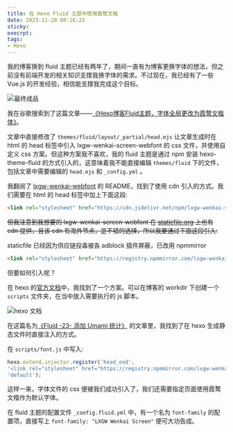 ```yaml
---
title: 在 Hexo Fluid 主题中使用霞鹜文楷
date: 2023-11-28 00:16:23
sticky:
execrpt:
tags:
- Hexo
---
```


我的博客换到 fluid 主题已经有两年了，期间一直有为博客更换字体的想法，但之前没有前端开发的相关知识支撑我换字体的需求。不过现在，我已经有了一些 Vue.js 的开发经验，相信能支撑我完成这个目标。

![最终成品](https://bu.dusays.com/2023/11/28/6564d0f926e58.png)

我在谷歌搜索到了这篇文章——[《Hexo博客Fluid主题，字体全局更改为霞鹜文楷体》](https://penghh.fun/2023/05/07/2023-5-7-hexo_blog_font/)。

文章中直接修改了 `themes/fluid/layout/_partial/head.ejs` 让文章生成时在 html 的 head 标签中引入 lxgw-wenkai-screen-webfont 的 css 文件，并使用自定义 css 方案。但这种方案我不喜欢，我的 fluid 主题是通过 npm 安装 hexo-theme-fluid 的方式引入的，这意味着我不能直接编辑 `themes/fluid` 下的文件，包括文章中需要编辑的 `head.ejs` 和 `_config.yml` 。

我翻阅了 [lxgw-wenkai-webfont](https://github.com/chawyehsu/lxgw-wenkai-webfont) 的 README，找到了使用 cdn 引入的方式。我们需要在 html 的 head 标签中加上下面这段:

```html
<link rel="stylesheet" href="https://cdn.jsdelivr.net/npm/lxgw-wenkai-screen-webfont@1.1.0/style.css" />
```

~~但我注意到我想要的 lxgw-wenkai-screen-webfont 在 [staticfile.org](https://staticfile.org/) 上也有 cdn 提供，且该 cdn 有海外节点，是不错的选择，所以我要通过下面这段引入:~~

staticfile 已经因为供应链投毒被各 adblock 插件屏蔽，已改用 npmmirror

```html
<link rel="stylesheet" href="https://registry.npmmirror.com/lxgw-wenkai-screen-web/latest/files/style.min.css" />
```

但要如何引入呢？

在 hexo 的[官方文档](https://hexo.io/docs/plugins.html)中，我找到了一个方案。可以在博客的 workdir 下创建一个 `scripts` 文件夹，在当中放入需要执行的 js 脚本。

![hexo 文档](https://bu.dusays.com/2023/11/28/6564cea5c71ca.png)

在这篇名为[《Fluid -23- 添加 Umami 统计》](https://www.zywvvd.com/notes/hexo/theme/fluid/fluid-add-umami/fluid-add-umami/) 的文章里，我找到了在 hexo 生成静态文件时直接注入的方式。

在 `scripts/font.js` 中写入:

```javascript
hexo.extend.injector.register('head_end',
'<link rel="stylesheet" href="https://registry.npmmirror.com/lxgw-wenkai-screen-web/latest/files/style.min.css" />',
'default');
```

这样一来，字体文件的 css 便被我们成功引入了，我们还需要指定页面使用霞鹜文楷作为默认字体。

在 fluid 主题的配置文件 `_config.fluid.yml` 中，有一个名为 `font-family` 的配置项，直接写上 `font-family: "LXGW Wenkai Screen"` 便可大功告成。
